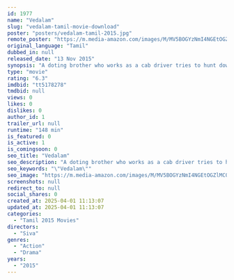 ```yaml
---
id: 1977
name: "Vedalam"
slug: "vedalam-tamil-movie-download"
poster: "posters/vedalam-tamil-2015.jpg"
remote_poster: "https://m.media-amazon.com/images/M/MV5BOGYzNmI4NGEtOGZlMC00NGFiLTkzN2QtY2ZkNmIwMDE1YTYwXkEyXkFqcGc@._V1_SX300.jpg"
original_language: "Tamil"
dubbed_in: null
released_date: "13 Nov 2015"
synopsis: "A doting brother who works as a cab driver tries to hunt down three notorious criminals in Kolkata who had harmed his sister."
type: "movie"
rating: "6.3"
imdbid: "tt5178278"
tmdbid: null
views: 0
likes: 0
dislikes: 0
author_id: 1
trailer_url: null
runtime: "148 min"
is_featured: 0
is_active: 1
is_comingsoon: 0
seo_title: "Vedalam"
seo_description: "A doting brother who works as a cab driver tries to hunt down three notorious criminals in Kolkata who had harmed his sister."
seo_keywords: "\"Vedalam\""
seo_image: "https://m.media-amazon.com/images/M/MV5BOGYzNmI4NGEtOGZlMC00NGFiLTkzN2QtY2ZkNmIwMDE1YTYwXkEyXkFqcGc@._V1_SX300.jpg"
screenshots: null
redirect_to: null
social_shares: 0
created_at: 2025-04-01 11:13:07
updated_at: 2025-04-01 11:13:07
categories:
  - "Tamil 2015 Movies"
directors:
  - "Siva"
genres:
  - "Action"
  - "Drama"
years:
  - "2015"
---
```

